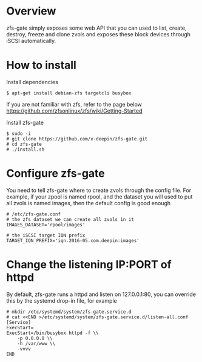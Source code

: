 Overview
====
zfs-gate simply exposes some web API that you can used to list, create,
destroy, freeze and clone zvols and exposes these block devices through
iSCSI automatically.

How to install
====
Install dependencies
```
$ apt-get install debian-zfs targetcli busybox
```

If you are not familiar with zfs, refer to the page below
https://github.com/zfsonlinux/zfs/wiki/Getting-Started

Install zfs-gate
```
$ sudo -i
# git clone https://github.com/x-deepin/zfs-gate.git
# cd zfs-gate
# ./install.sh
```

Configure zfs-gate
====
You need to tell zfs-gate where to create zvols through the config file. For
example, if your zpool is named rpool, and the dataset you will used to put
all zvols is named images, then the default config is good enough
```
# /etc/zfs-gate.conf
# the zfs dataset we can create all zvols in it
IMAGES_DATASET='rpool/images'

# the iSCSI target IQN prefix
TARGET_IQN_PREFIX='iqn.2016-05.com.deepin:images'
```

Change the listening IP:PORT of httpd
====
By default, zfs-gate runs a httpd and listen on 127.0.0.1:80, you can override
this by the systemd drop-in file, for example
```
# mkdir /etc/systemd/system/zfs-gate.service.d
# cat <<END >/etc/systemd/system/zfs-gate.service.d/listen-all.conf
[Service]
ExecStart=
ExecStart=/bin/busybox httpd -f \\
    -p 0.0.0.0 \\
    -h /var/www \\
    -vvvv
END
```
